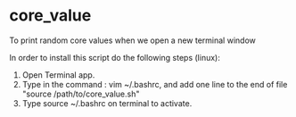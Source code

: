 # core_value
To print random core values when we open a new terminal window



In order to install this script do the following steps (linux):

1) Open Terminal app.
2) Type in the command : vim ~/.bashrc,  and add one line to the end of file "source /path/to/core_value.sh" 
3) Type source ~/.bashrc on terminal to activate.


